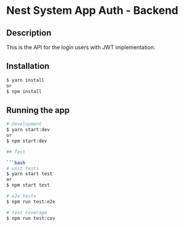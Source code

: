 # Nest System App Auth - Backend

## Description

This is the API for the login users with JWT implementation.

## Installation

```bash
$ yarn install
or
$ npm install
```

## Running the app

````bash
# development
$ yarn start:dev
or
$ npm start:dev

## Test

```bash
# unit tests
$ yarn start test
or
$ npm start test

# e2e tests
$ npm run test:e2e

# test coverage
$ npm run test:cov
````
